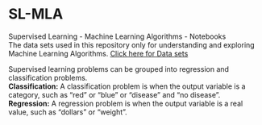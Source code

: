 # SL-MLA
Supervised Learning - Machine Learning Algorithms - Notebooks <br>
The data sets used in this repository only for understanding and exploring Machine Learning Algorithms.
[Click here for Data sets](https://archive.ics.uci.edu/ml/datasets.php)

Supervised learning problems can be grouped into regression and classification problems.<br>
**Classification:** A classification problem is when the output variable is a category, such as “red” or “blue” or “disease” and “no disease”.<br>
**Regression:** A regression problem is when the output variable is a real value, such as “dollars” or “weight”.

